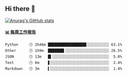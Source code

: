 ## Hi there 👋

[![Anurag's GitHub stats](https://github-readme-stats-orilights.vercel.app/api?username=orilights)](https://github.com/anuraghazra/github-readme-stats)

<!--
**OriLight152/OriLight152** is a ✨ _special_ ✨ repository because its `README.md` (this file) appears on your GitHub profile.

Here are some ideas to get you started:

- 🔭 I’m currently working on ...
- 🌱 I’m currently learning ...
- 👯 I’m looking to collaborate on ...
- 🤔 I’m looking for help with ...
- 💬 Ask me about ...
- 📫 How to reach me: ...
- 😄 Pronouns: ...
- ⚡ Fun fact: ...
-->

<!-- waka-box start -->
#### <a href="https://gist.github.com/92c8d5b388768c10efcba86e82b7c4fb" target="_blank">📊 每周工作报告</a>
```text
Python     🕓 2h46m █████████████████▋░░░░░░░░░░ 63.1%
Other      🕓 1h9m  ███████▍░░░░░░░░░░░░░░░░░░░░ 26.5%
JSON       🕓 13m   █▍░░░░░░░░░░░░░░░░░░░░░░░░░░  5.0%
Text       🕓 6m    ▋░░░░░░░░░░░░░░░░░░░░░░░░░░░  2.4%
Markdown   🕓 3m    ▍░░░░░░░░░░░░░░░░░░░░░░░░░░░  1.4%
```
<!-- Powered by https://github.com/journey-ad/waka-box-go . -->
<!-- waka-box end -->
